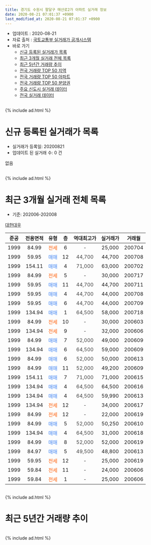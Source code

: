 ```yaml
---
title: 경기도 수원시 팔달구 매산로2가 아파트 실거래 정보
date: 2020-08-21 07:01:37 +0900
last_modified_at: 2020-08-21 07:01:37 +0900
---
```


* 업데이트 : 2020-08-21
* 자료 출처 : [국토교통부 실거래가 공개시스템](http://rt.molit.go.kr)
* 바로 가기
    * [신규 등록된 실거래가 목록](#신규-등록된-실거래가-목록)
    * [최근 3개월 실거래 전체 목록](#최근-3개월-실거래-전체-목록)
    * [최근 5년간 거래량 추이](#최근-5년간-거래량-추이)
    * [전국 거래량 TOP 50 지역](https://inasie.github.io/apt-trade-info/최근-3개월-전국에서-가장-거래가-많이-발생한-지역)
    * [전국 거래량 TOP 50 아파트](https://inasie.github.io/apt-trade-info/최근-3개월-전국에서-가장-거래가-많이-발생한-아파트)
    * [전국 거래량 TOP 50 분양권](https://inasie.github.io/apt-trade-info/최근-3개월-전국에서-가장-거래가-많이-발생한-분양권)
    * [주요 신도시 실거래 데이터](https://inasie.github.io/apt-trade-info/주요-신도시)
    * [전국 실거래 데이터](https://inasie.github.io/apt-trade-info/전국)
<br>
{% include ad.html %}
<br>

# 신규 등록된 실거래가 목록
* 실거래가 등록일: 20200821
* 업데이트 된 실거래 수: 0 건

없음

<br>
{% include ad.html %}
<br>

# 최근 3개월 실거래 전체 목록
* 기준: 202006-202008


[대한대우](https://search.naver.com/search.naver?query=%EA%B2%BD%EA%B8%B0%EB%8F%84+%EC%88%98%EC%9B%90%EC%8B%9C+%ED%8C%94%EB%8B%AC%EA%B5%AC+%EB%A7%A4%EC%82%B0%EB%A1%9C2%EA%B0%80+%EB%8C%80%ED%95%9C%EB%8C%80%EC%9A%B0)

|준공|전용면적|유형|층|역대최고가|실거래가|거래월|
|:---:|:---:|:---:|:---:|:---:|:---:|:---:|
|1999|84.99|<span style="color:#ff5a00">전세</span>|6|<span style="color:#444444">-</span>|25,000|200704|
|1999|59.95|<span style="color:#4285f3">매매</span>|12|<span style="color:#444444">44,700</span>|44,700|200708|
|1999|154.11|<span style="color:#4285f3">매매</span>|4|<span style="color:#444444">71,000</span>|63,000|200702|
|1999|84.99|<span style="color:#ff5a00">전세</span>|5|<span style="color:#444444">-</span>|30,000|200717|
|1999|59.95|<span style="color:#4285f3">매매</span>|11|<span style="color:#444444">44,700</span>|44,700|200711|
|1999|59.95|<span style="color:#4285f3">매매</span>|4|<span style="color:#444444">44,700</span>|44,000|200708|
|1999|59.95|<span style="color:#4285f3">매매</span>|6|<span style="color:#444444">44,700</span>|44,000|200709|
|1999|134.94|<span style="color:#4285f3">매매</span>|1|<span style="color:#444444">64,500</span>|58,000|200718|
|1999|84.99|<span style="color:#ff5a00">전세</span>|10|<span style="color:#444444">-</span>|30,000|200603|
|1999|134.94|<span style="color:#ff5a00">전세</span>|9|<span style="color:#444444">-</span>|32,000|200606|
|1999|84.99|<span style="color:#4285f3">매매</span>|7|<span style="color:#444444">52,000</span>|49,000|200609|
|1999|134.94|<span style="color:#4285f3">매매</span>|6|<span style="color:#444444">64,500</span>|59,000|200609|
|1999|84.99|<span style="color:#4285f3">매매</span>|6|<span style="color:#444444">52,000</span>|50,000|200613|
|1999|84.99|<span style="color:#4285f3">매매</span>|11|<span style="color:#444444">52,000</span>|49,200|200609|
|1999|154.11|<span style="color:#4285f3">매매</span>|7|<span style="color:#444444">71,000</span>|71,000|200615|
|1999|134.94|<span style="color:#4285f3">매매</span>|4|<span style="color:#444444">64,500</span>|64,500|200616|
|1999|134.94|<span style="color:#4285f3">매매</span>|4|<span style="color:#444444">64,500</span>|59,990|200613|
|1999|134.94|<span style="color:#ff5a00">전세</span>|12|<span style="color:#444444">-</span>|34,000|200617|
|1999|84.99|<span style="color:#ff5a00">전세</span>|12|<span style="color:#444444">-</span>|22,000|200619|
|1999|84.99|<span style="color:#4285f3">매매</span>|5|<span style="color:#444444">52,000</span>|50,250|200610|
|1999|134.94|<span style="color:#4285f3">매매</span>|4|<span style="color:#444444">64,500</span>|31,000|200618|
|1999|84.99|<span style="color:#4285f3">매매</span>|8|<span style="color:#444444">52,000</span>|52,000|200619|
|1999|84.97|<span style="color:#4285f3">매매</span>|5|<span style="color:#444444">49,500</span>|48,800|200613|
|1999|59.95|<span style="color:#ff5a00">전세</span>|12|<span style="color:#444444">-</span>|25,000|200619|
|1999|59.84|<span style="color:#ff5a00">전세</span>|11|<span style="color:#444444">-</span>|24,000|200606|
|1999|59.84|<span style="color:#ff5a00">전세</span>|1|<span style="color:#444444">-</span>|25,000|200606|


<br>
{% include ad.html %}
<br>

# 최근 5년간 거래량 추이


<div style="width:100%;">
    <canvas id="deal_progress" height="200"></canvas>
</div>

<script>
new Chart(document.getElementById("deal_progress"), {
    type: 'line',
    data: {
        labels: ['201508','201509','201510','201511','201512','201601','201602','201603','201604','201605','201606','201607','201608','201609','201610','201611','201612','201701','201702','201703','201704','201705','201706','201707','201708','201709','201710','201711','201712','201801','201802','201803','201804','201805','201806','201807','201808','201809','201810','201811','201812','201901','201902','201903','201904','201905','201906','201907','201908','201909','201910','201911','201912','202001','202002','202003','202004','202005','202006','202007','202008'],
        datasets: [{
            label: '매매',
            pointRadius: 1,
            data: [3, 11, 10, 10, 10, 7, 7, 7, 11, 4, 6, 6, 10, 10, 11, 8, 6, 7, 7, 13, 3, 5, 13, 5, 6, 6, 7, 8, 7, 5, 6, 11, 8, 2, 11, 12, 9, 10, 11, 3, 13, 2, 1, 3, 2, 4, 2, 2, 2, 7, 6, 19, 20, 10, 4, 6, 3, 4, 11, 6, 0],
            borderColor: "rgba(255, 201, 14, 1)",
            backgroundColor: "rgba(255, 201, 14, 0.5)",
            fill: false,
            lineTension: 0
        },{
            label: '전월세',
            pointRadius: 1,
            data: [8, 6, 11, 9, 6, 8, 4, 11, 9, 6, 6, 6, 4, 2, 9, 8, 7, 9, 7, 7, 1, 8, 2, 5, 7, 2, 6, 7, 7, 9, 3, 7, 6, 6, 6, 5, 4, 6, 7, 5, 7, 7, 5, 5, 2, 5, 4, 3, 8, 3, 12, 9, 7, 10, 6, 6, 6, 2, 7, 2, 0],
            borderColor: "rgba(0, 141, 185, 1)",
            backgroundColor: "rgba(0, 141, 185, 0.5)",
            fill: false,
            lineTension: 0
        }
        ]
    },
    options: {
        responsive: true,
        title: {
            display: false
        },
        tooltips: {
            mode: 'index',
            intersect: false
        },
        hover: {
            mode: 'nearest',
            intersect: true
        },
        scales: {
            xAxes: [{
                display: true,
                scaleLabel: {
                    display: true,
                    labelString: '년/월'
                }
            }],
            yAxes: [{
                display: true,
                ticks: {
                    suggestedMin: 0,
                },
                scaleLabel: {
                    display: true,
                    labelString: '실거래 수'
                }
            }]
        }
    }
});

</script>


<br>
{% include ad.html %}
<br>

